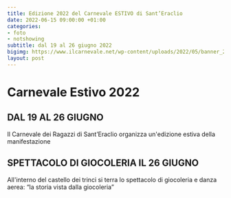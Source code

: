 ```yaml
---
title: Edizione 2022 del Carnevale ESTIVO di Sant’Eraclio
date: 2022-06-15 09:00:00 +01:00
categories:
- foto
- notshowing
subtitle: dal 19 al 26 giugno 2022
bigimg: https://www.ilcarnevale.net/wp-content/uploads/2022/05/banner_2022.jpg
layout: post
---
```

# Carnevale Estivo 2022
## DAL 19 AL 26 GIUGNO

Il Carnevale dei Ragazzi di Sant’Eraclio organizza un'edizione estiva della manifestazione

## SPETTACOLO DI GIOCOLERIA IL 26 GIUGNO
All'interno del castello dei trinci si terra lo spettacolo di giocoleria e danza aerea: “la storia vista dalla giocoleria”

